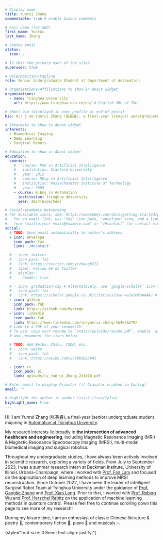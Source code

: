 ```yaml
---
# Display name
title: Yunrui Zhang
commentable: true # enable Giscus comments

# Full name (for SEO)
first_name: Yunrui
last_name: Zhang

# Status emoji
status:
  icon: ☕️

# Is this the primary user of the site?
superuser: true

# Role/position/tagline
role: Senior Undergraduate Student at Department of Automation

# Organizations/Affiliations to show in About widget
organizations:
  - name: Tsinghua University
    url: https://www.tsinghua.edu.cn/en/ # English URL of THU

# Short bio (displayed in user profile at end of posts)
bio: Hi! I am Yunrui Zhang (张芸睿), a final-year (senior) undergraduate student majoring in Automation at Tsinghua University. My research interests lie broadly in the intersection of advanced healthcare and engineering, including Magnetic Resonance Imaging (MRI) & Magnetic Resonance Spectroscopy Imaging (MRSI), multi-modal biomedical imaging and surgical robotics. 

# Interests to show in About widget
interests:
  - Biomedical Imaging
  - Deep Learning
  - Surgical Robots

# Education to show in About widget
education:
  courses:
    # - course: PhD in Artificial Intelligence
    #   institution: Stanford University
    #   year: 2012
    # - course: MEng in Artificial Intelligence
    #   institution: Massachusetts Institute of Technology
    #   year: 2009
    - course: B.Eng in Automation
      institution: Tsinghua University
      year: 2024(Expected)

# Social/Academic Networking
# For available icons, see: https://wowchemy.com/docs/getting-started/page-builder/#icons
#   For an email link, use "fas" icon pack, "envelope" icon, and a link in the
#   form "mailto:your-email@example.com" or "/#contact" for contact widget.
social:
  # TODO: Send email automatically to author's address
  - icon: envelope
    icon_pack: fas
    link: '/#contact'

  # - icon: twitter
  #   icon_pack: fab
  #   link: https://twitter.com/yrzhang0722
  #   label: Follow me on Twitter
  #   display:
  #     header: true

  # - icon: graduation-cap # Alternatively, use `google-scholar` icon from `ai` icon pack
  #   icon_pack: fas
  #   link: https://scholar.google.co.uk/citations?user=sIwtMXoAAAAJ # 09/18/23: Don't have a google scholar page yet:)
  - icon: github
    icon_pack: fab
    link: https://github.com/Kyrrego
  - icon: linkedin
    icon_pack: fab
    link: https://www.linkedin.com/in/yunrui-zhang-5b465b279/
  # Link to a PDF of your resume/CV.
  # To use: copy your resume to `static/uploads/resume.pdf`, enable `ai` icons in `params.yaml`,
  # and uncomment the lines below.

  # TODO: Add Weibo, Zhihu, CSDN, etc.
  # - icon: weibo
  #   icon_pack: fab
  #   link: https://weibo.com/u/5991623845

  - icon: cv
    icon_pack: ai
    link: uploads/cv_Yunrui_Zhang_231016.pdf

# Enter email to display Gravatar (if Gravatar enabled in Config)
email: ''

# Highlight the author in author lists? (true/false)
highlight_name: true
---
```


Hi! I am Yunrui Zhang (张芸睿), a final-year (senior) undergraduate student majoring in [Automation at Tsinghua University](https://www.au.tsinghua.edu.cn/en/). 


My research interests lie broadly in **the intersection of advanced healthcare and engineering**, including Magnetic Resonance Imaging (MRI) & Magnetic Resonance Spectroscopy Imaging (MRSI), multi-modal biomedical imaging and surgical robotics. 


Throughout my undergraduate studies, I have always been actively involved in scientific research, exploring a variety of fields.
From July to September 2023, I was a summer research intern at Beckman Institute, University of Illinois Urbana-Champaign, where I worked with [Prof. Fan Lam](https://bioengineering.illinois.edu/people/fanlam1) and focused on the application of deep learning methods to improve MRSI reconstruction. 
Since October 2022, I have been the leader of Intelligent Surgical Robot Team at Tsinghua University under the guidance of [Prof. Gangtie Zheng](https://ieeexplore.ieee.org/author/37694930000) and [Prof. Xiao Long](https://www.researchgate.net/profile/Xiao-Long-8). 
Prior to that, I worked with [Prof. Rebing Wu](https://scholar.google.com/citations?user=rIaG61EAAAAJ&hl=zh-CN&oi=ao) and [Prof. Herschel Rabitz](https://chemistry.princeton.edu/faculty-research/faculty/herschel-rabitz/) on the application of machine learning methods in quantum control. Please feel free to continue scrolling down this page to see more of my research!


During my leisure time, I am an enthusiast of classic Chinese literature & poetry 📜, contemporary fiction 📖, piano 🎹 and musicals 🎶.

{style="font-size: 0.8rem; text-align: justify;"}
